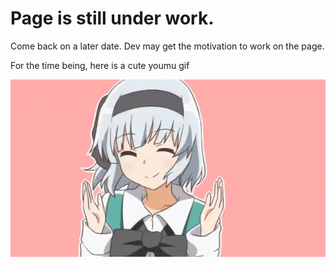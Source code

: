 <!DOCTYPE html>
<html>
<head>
<title>Decoration is Underway</title>
<link rel="stylesheet" href="eyecandy.css">
</head>
<body>

<h1>Page is still under work.</h1>
<p>Come back on a later date. Dev may get the motivation to work on the page.</p>
<p>For the time being, here is a cute youmu gif</p>
<div class="absolute">
  <img src="./resources/youmu_but_no_fish.gif">
</body>
</html>
